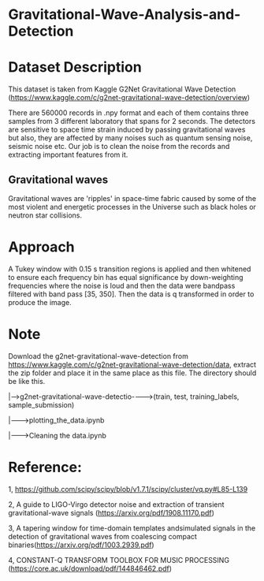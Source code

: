 # Gravitational-Wave-Analysis-and-Detection

# Dataset Description
 This dataset is taken from Kaggle G2Net Gravitational Wave Detection (https://www.kaggle.com/c/g2net-gravitational-wave-detection/overview)
 
 There are 560000 records in .npy format and each of them contains three samples from 3 different laboratory that spans for 2 seconds. The detectors
are sensitive to space time strain induced by passing gravitational waves but also, they are affected by many noises such as quantum sensing noise, seismic noise etc. Our job is to clean the noise from the records and extracting important features from it.

## Gravitational waves
 Gravitational waves are 'ripples' in space-time fabric caused by some of the most violent and energetic processes in the Universe such as black holes or neutron star collisions.
 
# Approach  
 A Tukey window with 0.15 s transition regions is applied and then whitened to ensure each frequency bin has equal significance by down-weighting frequencies where the noise is loud and then the data were bandpass filtered with band pass [35, 350]. Then the data is q transformed in order to produce the image.

# Note 
Download the g2net-gravitational-wave-detection from https://www.kaggle.com/c/g2net-gravitational-wave-detection/data, extract the zip folder and place it in the same place as this file. The directory should be like this.

|-->g2net-gravitational-wave-detectio---->(train\, test\, training_labels, sample_submission)

|--->plotting_the_data.ipynb

|--->Cleaning the data.ipynb

# Reference:
 1, https://github.com/scipy/scipy/blob/v1.7.1/scipy/cluster/vq.py#L85-L139
 
 2, A guide to LIGO-Virgo detector noise and extraction of transient gravitational-wave signals (https://arxiv.org/pdf/1908.11170.pdf)
 
 3, A tapering window for time-domain templates andsimulated signals in the detection of gravitational waves from coalescing compact binaries(https://arxiv.org/pdf/1003.2939.pdf)
 
 4, CONSTANT-Q TRANSFORM TOOLBOX FOR MUSIC PROCESSING (https://core.ac.uk/download/pdf/144846462.pdf)

